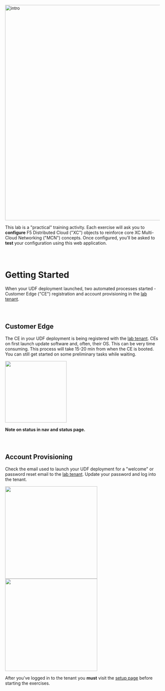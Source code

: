 <div style="height:25px"></div>
<div href="/" class="d-flex align-items-center pb-3 mb-3 link-dark text-decoration-none">
    <img src="/static/practical.png" width="700px" height="auto" alt="intro">
</div>

This lab is a "practical" training activity.
Each exercise will ask you to **configure** F5 Distributed Cloud ("XC") objects to reinforce core XC Multi-Cloud Networking ("MCN") concepts. 
Once configured, you'll be asked to **test** your configuration using this web application.

<div href="/" class="d-flex align-items-center pb-3 mb-3 link-dark text-decoration-none border-bottom"></div>
<div style="height:25px"></div>

# **Getting Started**

When your UDF deployment launched, two automated processes started - Customer Edge ("CE") registration and account provisioning in the [lab tenant](https://f5-xc-lab-mcn.console.ves.volterra.io/).

<div style="height:25px"></div>

## **Customer Edge**

The CE in your UDF deployment is being registered with the [lab tenant](https://f5-xc-lab-mcn.console.ves.volterra.io/).
CEs on first launch update software and, often, their OS. This can be very time consuming.
This process will take 15-20 min from when the CE is booted.
You can still get started on some preliminary tasks while waiting. 

<img src="/static/ce.png" height="200px" width="auth"/>

**Note on status in nav and status page.**

<div style="height:25px"></div>

## **Account Provisioning**

Check the email used to launch your UDF deployment for a "welcome" or password reset email to the [lab tenant](https://f5-xc-lab-mcn.console.ves.volterra.io/).
Update your password and log into the tenant.

<p float="left">
<a href="https://f5-xc-lab-mcn.console.ves.volterra.io/" target="_blank">
<img src="/static/email.png" height="300px" width="auth"/>
<img src="/static/password.png" height="300px" width="auth"/>
</a>
</p>

<div class="alert alert-danger" role="alert">
After you've logged in to the tenant you <strong>must</strong> visit the <a href="/setup" class="alert-link">setup page</a> before starting the exercises.
</div>

<div style="height:25px"></div>





